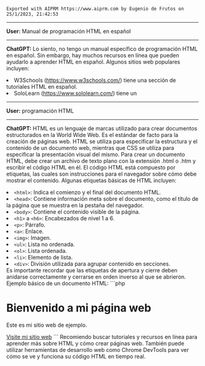 
```
Exported with AIPRM https://www.aiprm.com by Eugenio de Frutos on 25/1/2023, 21:42:53
```

---


**User:**
Manual de programación HTML en español

---

**ChatGPT:**
Lo siento, no tengo un manual específico de programación HTML en español. Sin embargo, hay muchos recursos en línea que pueden ayudarlo a aprender HTML en español. Algunos sitios web populares incluyen:
<li>W3Schools (<a href="https://www.w3schools.com/" target="_new">https://www.w3schools.com/</a>) tiene una sección de tutoriales HTML en español.</li><li>SoloLearn (<a href="https://www.sololearn.com/" target="_new">https://www.sololearn.com/</a>) tiene un</li>

---

**User:**
programación HTML

---

**ChatGPT:**
HTML es un lenguaje de marcas utilizado para crear documentos estructurados en la World Wide Web. Es el estándar de facto para la creación de páginas web. HTML se utiliza para especificar la estructura y el contenido de un documento web, mientras que CSS se utiliza para especificar la presentación visual del mismo.
Para crear un documento HTML, debe crear un archivo de texto plano con la extensión .html o .htm y escribir el código HTML en él. El código HTML está compuesto por etiquetas, las cuales son instrucciones para el navegador sobre cómo debe mostrar el contenido.
Algunas etiquetas básicas de HTML incluyen:
<li><code>&lt;html&gt;</code>: Indica el comienzo y el final del documento HTML.</li><li><code>&lt;head&gt;</code>: Contiene información meta sobre el documento, como el título de la página que se muestra en la pestaña del navegador.</li><li><code>&lt;body&gt;</code>: Contiene el contenido visible de la página.</li><li><code>&lt;h1&gt;</code> a <code>&lt;h6&gt;</code>: Encabezados de nivel 1 a 6.</li><li><code>&lt;p&gt;</code>: Párrafo.</li><li><code>&lt;a&gt;</code>: Enlace.</li><li><code>&lt;img&gt;</code>: Imagen.</li><li><code>&lt;ul&gt;</code>: Lista no ordenada.</li><li><code>&lt;ol&gt;</code>: Lista ordenada.</li><li><code>&lt;li&gt;</code>: Elemento de lista.</li><li><code>&lt;div&gt;</code>: División utilizada para agrupar contenido en secciones.</li>
Es importante recordar que las etiquetas de apertura y cierre deben anidarse correctamente y cerrarse en orden inverso al que se abrieron.
Ejemplo básico de un documento HTML:
```php
<!DOCTYPE html>
<html>
  <head>
    <title>Mi página web</title>
  </head>
  <body>
    <h1>Bienvenido a mi página web</h1>
    <p>Este es mi sitio web de ejemplo.</p>
    <a href="https://www.example.com">Visite mi sitio web</a>
  </body>
</html>
```
Recomiendo buscar tutoriales y recursos en línea para aprender más sobre HTML y cómo crear páginas web. También puede utilizar herramientas de desarrollo web como Chrome DevTools para ver cómo se ve y funciona su código HTML en tiempo real.